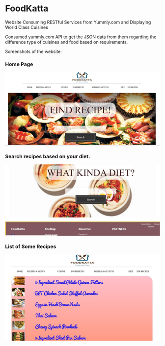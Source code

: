# FoodKatta
Website Consuming RESTful Services from Yummly.com and Displaying World Class Cuisines

Consumed yummly.com API to get the JSON data from them regarding the difference type of cuisines and food based on requirements.

Screenshots of the website:

### Home Page
![alt text](https://github.com/jainindore/FoodKatta/blob/master/Images/Home%20Page.JPG)


### Search recipes based on your diet.

![alt text](https://github.com/jainindore/FoodKatta/blob/master/Images/Search%20diet.JPG)

### List of Some Recipes
![alt text](https://github.com/jainindore/FoodKatta/blob/master/Images/Recipes.JPG)
